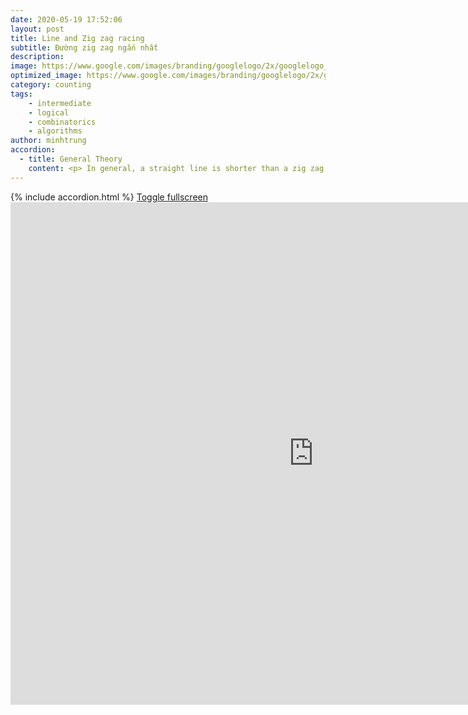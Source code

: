 ```yaml
---
date: 2020-05-19 17:52:06
layout: post
title: Line and Zig zag racing
subtitle: Đường zig zag ngắn nhất
description: 
image: https://www.google.com/images/branding/googlelogo/2x/googlelogo_color_160x56dp.png
optimized_image: https://www.google.com/images/branding/googlelogo/2x/googlelogo_color_160x56dp.png
category: counting
tags: 
    - intermediate
    - logical
    - combinatorics
    - algorithms
author: minhtrung
accordion: 
  - title: General Theory
    content: <p> In general, a straight line is shorter than a zig zag line. Therefore, the number of diagonals in the diagram determine if chicken or duck saves more time in their race to the apple! </p>
---
```

<head>
  <meta charset="utf-8">
  <meta name="viewport" content="width=device-width">
  <title>MathJax example</title>
  <script src="https://polyfill.io/v3/polyfill.min.js?features=es6"></script>
  <script id="MathJax-script" async
          src="https://cdn.jsdelivr.net/npm/mathjax@3/es5/tex-mml-chtml.js">
  </script>
</head>
{% include accordion.html %}
<a href= "https://scratch.mit.edu/projects/596636091/fullscreen/">Toggle fullscreen </a>
<iframe src="https://scratch.mit.edu/projects/596636091/embed" allowtransparency="true" width="970" height="804" frameborder="0" scrolling="no" allowfullscreen></iframe>
